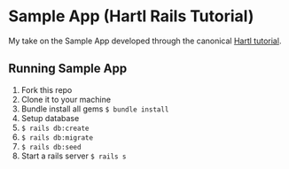 # Sample App (Hartl Rails Tutorial)

My take on the Sample App developed through the canonical [Hartl tutorial](https://www.railstutorial.org/book).

## Running Sample App

1. Fork this repo
2. Clone it to your machine
3. Bundle install all gems `$ bundle install`
4. Setup database
  1. `$ rails db:create`
  2. `$ rails db:migrate`
  3. `$ rails db:seed`
5. Start a rails server `$ rails s`
